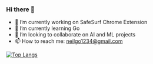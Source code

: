 ### Hi there 👋
- 🔭 I’m currently working on SafeSurf Chrome Extension
- 🌱 I’m currently learning Go
- 👯 I’m looking to collaborate on AI and ML projects
- 📫 How to reach me: neilgo1234@gmail.com




[![Top Langs](https://github-readme-stats.vercel.app/api/top-langs/?username=Neildagr8)](https://github.com/anuraghazra/github-readme-stats)








<!--
**Neildagr8/Neildagr8** is a ✨ _special_ ✨ repository because its `README.md` (this file) appears on your GitHub profile.

Here are some ideas to get you started:




- 🤔 I’m looking for help with ...
- 💬 Ask me about ...

- 😄 Pronouns: ...
- ⚡ Fun fact: ...
-->
